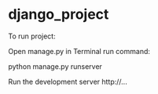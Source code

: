 # django_project

To run project:

Open manage.py in Terminal run command:

python manage.py runserver

Run the development server http://... 
